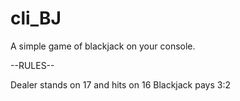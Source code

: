 # cli_BJ
A simple game of blackjack on your console.

--RULES--

Dealer stands on 17 and hits on 16
Blackjack pays 3:2

